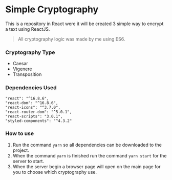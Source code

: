 # Simple Cryptography

This is a repository in React were it will be created 3 simple way to encrypt a text using ReactJS.

> All cryptography logic was made by me using ES6.

### Cryptography Type
- Caesar
- Vigenere
- Transposition

### Dependencies Used
	"react": "^16.8.6",
	"react-dom": "^16.8.6",
    "react-icons": "^3.7.0",
    "react-router-dom": "^5.0.1",
    "react-scripts": "3.0.1",
    "styled-components": "^4.3.2"
    
### How to use

1. Run the command  `yarn` so all dependencies can be downloaded to the project.
2. When the command `yarn` is finished run the command `yarn start` for the server to start.
3. When the server begin a browser page will open on the main page for you to choose which cryptography use.
